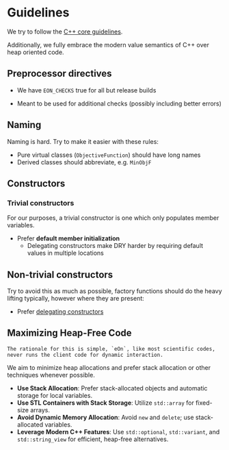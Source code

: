 # Guidelines

We try to follow the [C++ core
guidelines](https://isocpp.github.io/CppCoreGuidelines/CppCoreGuidelines).

Additionally, we fully embrace the modern value semantics of C++ over heap
oriented code.

## Preprocessor directives

- We have `EON_CHECKS` true for all but release builds
 + Meant to be used for additional checks (possibly including better errors)

## Naming

Naming is hard. Try to make it easier with these rules:

- Pure virtual classes (`ObjectiveFunction`) should have long names
- Derived classes should abbreviate, e.g. `MinObjF`

## Constructors

### Trivial constructors

For our purposes, a trivial constructor is one which only populates member
variables.

- Prefer **default member initialization**
  - Delegating constructors make DRY harder by requiring default values in
    multiple locations

## Non-trivial constructors

Try to avoid this as much as possible, factory functions should do the heavy
lifting typically, however where they are present:

- Prefer [delegating constructors](https://learn.microsoft.com/en-us/cpp/cpp/delegating-constructors?view=msvc-170)

## Maximizing Heap-Free Code

```{note}
The rationale for this is simple, `eOn`, like most scientific codes, never runs the client code for dynamic interaction.
```

We aim to minimize heap allocations and prefer stack allocation or other
techniques whenever possible.

- **Use Stack Allocation**: Prefer stack-allocated objects and automatic storage
  for local variables.
- **Use STL Containers with Stack Storage**: Utilize `std::array` for fixed-size
  arrays.
- **Avoid Dynamic Memory Allocation**: Avoid `new` and `delete`; use
  stack-allocated variables.
- **Leverage Modern C++ Features**: Use `std::optional`, `std::variant`, and
  `std::string_view` for efficient, heap-free alternatives.
